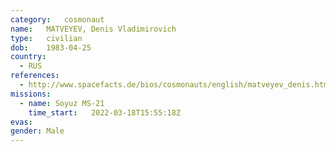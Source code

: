```yaml
---
category:	cosmonaut
name:	MATVEYEV, Denis Vladimirovich
type:	civilian
dob:	1983-04-25
country:
  - RUS
references:
  - http://www.spacefacts.de/bios/cosmonauts/english/matveyev_denis.htm
missions:
  - name: Soyuz MS-21
    time_start:   2022-03-18T15:55:18Z
evas:
gender:	Male
---
```


